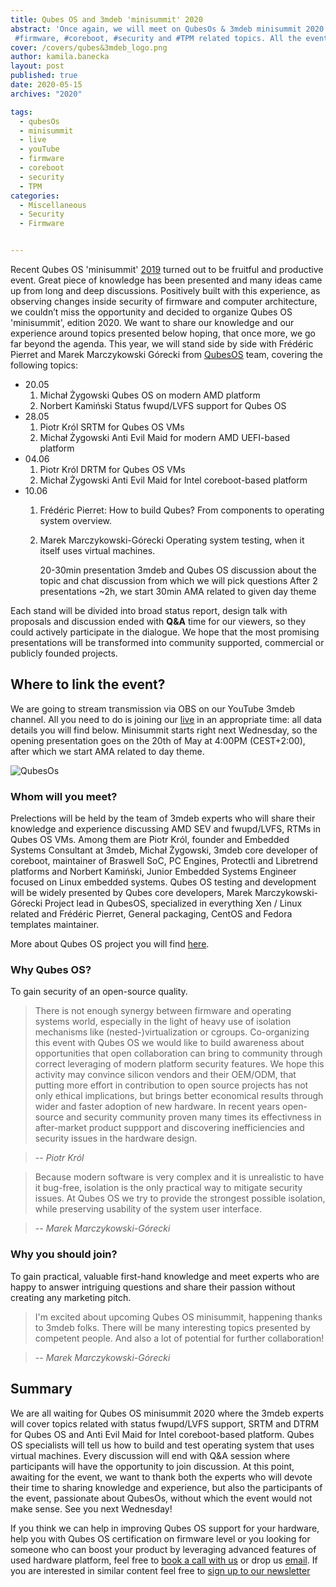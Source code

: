 ```yaml
---
title: Qubes OS and 3mdeb 'minisummit' 2020
abstract: 'Once again, we will meet on QubesOs & 3mdeb minisummit 2020 discussing #QubesOS,
 #firmware, #coreboot, #security and #TPM related topics. All the event details are presented in the following blog post.'
cover: /covers/qubes&3mdeb_logo.png
author: kamila.banecka
layout: post
published: true
date: 2020-05-15
archives: "2020"

tags:
  - qubesOs
  - minisummit
  - live
  - youTube
  - firmware
  - coreboot
  - security
  - TPM
categories:
  - Miscellaneous
  - Security
  - Firmware


---
```

Recent Qubes OS 'minisummit'
[2019](https://blog.3mdeb.com/2019/2019-08-07-qubes-os-and-3mdeb-minisummit/)
turned out to be fruitful and productive event. Great piece of knowledge has
been presented and many ideas came up from long and deep discussions. Positively
built with this experience, as observing changes inside security of firmware and
computer architecture, we couldn’t miss the opportunity and decided to organize
Qubes OS 'minisummit', edition 2020. We want to share our knowledge and our
experience around topics presented below hoping, that once more, we go far
beyond the agenda. This year, we will stand side by side with Frédéric Pierret
and Marek Marczykowski Górecki from [QubesOS](https://www.qubes-os.org/) team, covering the following topics:

* 20.05
  1. Michał Żygowski Qubes OS on modern AMD platform
  2. Norbert Kamiński Status fwupd/LVFS support for Qubes OS
* 28.05
  1. Piotr Król SRTM for Qubes OS VMs
  2. Michał Żygowski Anti Evil Maid for modern AMD UEFI-based platform
* 04.06
  1. Piotr Król DRTM for Qubes OS VMs
  2. Michał Żygowski Anti Evil Maid for Intel coreboot-based platform
* 10.06
  1. Frédéric Pierret: How to build Qubes? From components to operating system
     overview.
  2. Marek Marczykowski-Górecki Operating system testing, when it itself uses
     virtual machines.

     20-30min presentation
     3mdeb and Qubes OS discussion about the topic and chat discussion from which we will pick questions
     After 2 presentations ~2h, we start 30min AMA related to given day theme


Each stand will be divided into broad status report, design talk with proposals
and discussion ended with  **Q&A** time for our viewers, so they could actively
participate in the dialogue. We hope that the most promising presentations will
be transformed into community supported, commercial or publicly founded projects.

## Where to link the event?

 We are going to stream transmission via OBS on our YouTube 3mdeb channel. All
you need to do is joining our
[live](https://www.youtube.com/channel/UC_djHbyjuJvhVjfT18nyqmQ/live) in an
appropriate time: all data details you will find below. Minisummit starts right
next Wednesday, so the opening presentation goes on the 20th of May at 4:00PM
(CEST+2:00), after which we start AMA related to day theme.

![QubesOs](/img/qubesos.png)

### Whom will you meet?

Prelections will be held by the team of 3mdeb experts who will share their
knowledge and experience discussing AMD SEV and fwupd/LVFS, RTMs in
Qubes OS VMs. Among them are Piotr Król, founder and Embedded Systems Consultant at
3mdeb, Michał Żygowski, 3mdeb core developer of
coreboot, maintainer of Braswell SoC, PC Engines, Protectli and Libretrend
platforms and Norbert Kamiński, Junior Embedded Systems Engineer focused on
Linux embedded systems. Qubes OS testing and development will be widely
presented by Qubes core developers, Marek Marczykowski-Górecki Project lead in
QubesOS, specialized in everything Xen / Linux related and Frédéric Pierret,
General packaging, CentOS and Fedora templates maintainer.  

More about Qubes OS project you will find [here](https://www.qubes-os.org/).

### Why Qubes OS?

To gain security of an open-source quality.

> There is not enough synergy between firmware and operating systems world,
especially in the light of heavy use of isolation mechanisms like
(nested-)virtualization or cgroups. Co-organizing this event with Qubes OS we
would like to build awareness about opportunities that open collaboration can
bring to community through correct leveraging of modern platform security
features. We hope this activity may convince silicon vendors and their
OEM/ODM, that putting more effort in contribution to open source projects has
not only ethical implications, but brings better economical results through
wider and faster adoption of new hardware. In recent years open-source and
security community proven many times its effectivness in after-market product
suppport and discovering inefficiencies and security issues in the hardware
design.

> -- <cite>Piotr Król</cite>

>  Because modern software is very complex and it is unrealistic to have it
 bug-free, isolation is the only practical way to mitigate security issues. At
 Qubes OS we try to provide the strongest possible isolation, while preserving
 usability of the system user interface.

 > -- <cite>Marek Marczykowski-Górecki</cite>

### Why you should join?

To gain practical, valuable first-hand knowledge and meet experts who are happy
to answer intriguing questions and share their passion without creating any
marketing pitch.

>I'm excited about upcoming Qubes OS minisummit, happening thanks to 3mdeb
folks. There will be many interesting topics presented by competent people. And
also a lot of potential for further collaboration!

> -- <cite>Marek Marczykowski-Górecki</cite>

## Summary

We are all waiting for Qubes OS minisummit 2020 where the 3mdeb experts will
cover topics related with status fwupd/LVFS support, SRTM and DTRM for Qubes OS
and Anti Evil Maid for Intel coreboot-based platform. Qubes OS specialists will
tell us how to build and test operating system that uses virtual machines. Every
discussion will end with Q&A session where participants will have the
opportunity to join discussion. At this point, awaiting for the event, we want
to thank both the experts who will devote their time to sharing knowledge and
experience, but also the participants of the event, passionate about QubesOs,
without which the event would not make sense. See you next Wednesday!

If you think we can help in improving Qubes OS support for your hardware, help
you with Qubes OS certification on firmware level or you looking for someone
who can boost your product by leveraging advanced features of used hardware
platform, feel free to [book a call with us](https://calendly.com/3mdeb/consulting-remote-meeting) or drop us [email](mailto:contact@3mdeb.com). If you are interested in similar content feel free to [sign up to our newsletter](http://eepurl.com/gfoekD)
